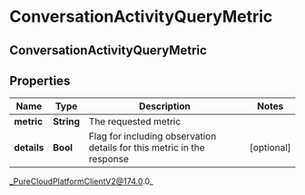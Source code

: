 # ConversationActivityQueryMetric

## ConversationActivityQueryMetric

## Properties

|Name | Type | Description | Notes|
|------------ | ------------- | ------------- | -------------|
| **metric** | **String** | The requested metric | |
| **details** | **Bool** | Flag for including observation details for this metric in the response | [optional] |



_PureCloudPlatformClientV2@174.0.0_
